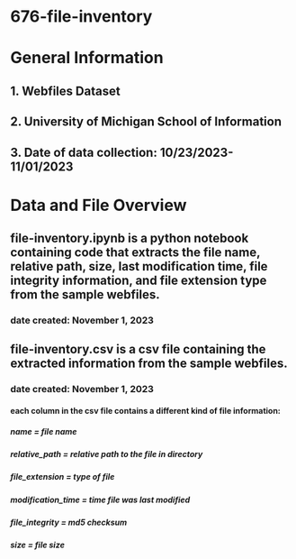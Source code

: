 # 676-file-inventory
# General Information
## 1. Webfiles Dataset
## 2. University of Michigan School of Information
## 3. Date of data collection: 10/23/2023-11/01/2023

# Data and File Overview
## file-inventory.ipynb is a python notebook containing code that extracts the file name, relative path, size, last modification time, file integrity information, and file extension type from the sample webfiles.
### date created: November 1, 2023
## file-inventory.csv is a csv file containing the extracted information from the sample webfiles. 
### date created: November 1, 2023
#### each column in the csv file contains a different kind of file information:
##### name = file name
##### relative_path = relative path to the file in directory
##### file_extension = type of file
##### modification_time = time file was last modified
##### file_integrity = md5 checksum
##### size = file size
